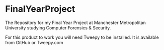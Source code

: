 FinalYearProject
================

The Repository for my Final Year Project at Manchester Metropolitan University studying Computer Forensics &amp; Security.

For this product to work you will need Tweepy to be installed. It is available from GitHub or Tweepy.com

